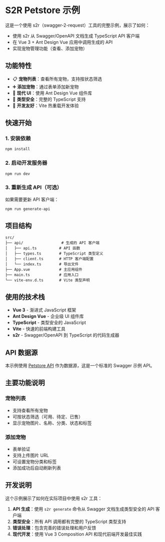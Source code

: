 # S2R Petstore 示例

这是一个使用 s2r（swagger-2-request）工具的完整示例，展示了如何：

- 使用 s2r 从 Swagger/OpenAPI 文档生成 TypeScript API 客户端
- 在 Vue 3 + Ant Design Vue 应用中调用生成的 API
- 实现宠物管理功能（查看、添加宠物）

## 功能特性

- 📋 **宠物列表**：查看所有宠物，支持按状态筛选
- ➕ **添加宠物**：通过表单添加新宠物
- 🎨 **现代 UI**：使用 Ant Design Vue 组件库
- 🔧 **类型安全**：完整的 TypeScript 支持
- 🚀 **开发友好**：Vite 热重载开发体验

## 快速开始

### 1. 安装依赖

```bash
npm install
```

### 2. 启动开发服务器

```bash
npm run dev
```

### 3. 重新生成 API（可选）

如果需要更新 API 客户端：

```bash
npm run generate-api
```

## 项目结构

```
src/
├── api/                 # 生成的 API 客户端
│   ├── api.ts          # API 函数
│   ├── types.ts        # TypeScript 类型定义
│   ├── client.ts       # HTTP 客户端配置
│   └── index.ts        # 导出文件
├── App.vue             # 主应用组件
├── main.ts             # 应用入口
└── vite-env.d.ts       # Vite 类型声明
```

## 使用的技术栈

- **Vue 3** - 渐进式 JavaScript 框架
- **Ant Design Vue** - 企业级 UI 组件库
- **TypeScript** - 类型安全的 JavaScript
- **Vite** - 快速的前端构建工具
- **s2r** - Swagger/OpenAPI 到 TypeScript 的代码生成器

## API 数据源

本示例使用 [Petstore API](https://petstore.swagger.io/v2/swagger.json) 作为数据源，这是一个标准的 Swagger 示例 API。

## 主要功能说明

### 宠物列表
- 支持查看所有宠物
- 可按状态筛选（可用、待定、已售）
- 显示宠物图片、名称、分类、状态和标签

### 添加宠物
- 表单验证
- 支持上传图片 URL
- 可设置宠物分类和标签
- 添加成功后自动刷新列表

## 开发说明

这个示例展示了如何在实际项目中使用 s2r 工具：

1. **API 生成**：使用 `s2r generate` 命令从 Swagger 文档生成类型安全的 API 客户端
2. **类型安全**：所有 API 调用都有完整的 TypeScript 类型支持
3. **错误处理**：包含完善的错误处理和用户反馈
4. **现代开发**：使用 Vue 3 Composition API 和现代前端开发最佳实践